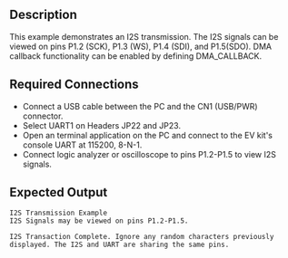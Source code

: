 ## Description

This example demonstrates an I2S transmission. The I2S signals can be viewed on pins P1.2 (SCK), P1.3 (WS), P1.4 (SDI), and P1.5(SDO). DMA callback functionality can be enabled by defining DMA_CALLBACK.

## Required Connections

-   Connect a USB cable between the PC and the CN1 (USB/PWR) connector.
-   Select UART1 on Headers JP22 and JP23.
-   Open an terminal application on the PC and connect to the EV kit's console UART at 115200, 8-N-1.
-   Connect logic analyzer or oscilloscope to pins P1.2-P1.5 to view I2S signals.

## Expected Output

```
I2S Transmission Example
I2S Signals may be viewed on pins P1.2-P1.5.

I2S Transaction Complete. Ignore any random characters previously
displayed. The I2S and UART are sharing the same pins.
```
